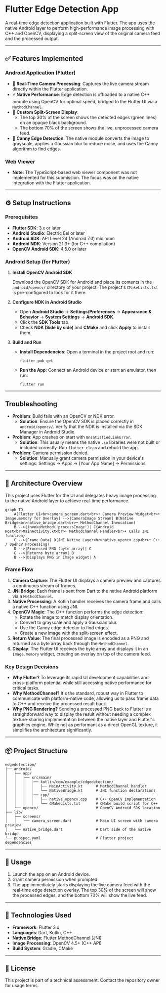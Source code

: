 # Flutter Edge Detection App

A real-time edge detection application built with Flutter. The app uses the native Android layer to perform high-performance image processing with C++ and OpenCV, displaying a split-screen view of the original camera feed and the processed output.

---

## ✅ Features Implemented

### Android Application (Flutter)

* 📱 **Real-Time Camera Processing**: Captures the live camera stream directly within the Flutter application.
* ⚡ **Native Performance**: Edge detection is offloaded to a native C++ module using OpenCV for optimal speed, bridged to the Flutter UI via a `MethodChannel`.
* 🎨 **Custom Split-Screen Display**:
    * The top 30% of the screen shows the detected edges (green lines) on an opaque black background.
    * The bottom 70% of the screen shows the live, unprocessed camera feed.
* 🔧 **Canny Edge Detection**: The native module converts the image to grayscale, applies a Gaussian blur to reduce noise, and uses the Canny algorithm to find edges.

### Web Viewer

* **Note**: The TypeScript-based web viewer component was not implemented for this submission. The focus was on the native integration with the Flutter application.

---

## ⚙️ Setup Instructions

### Prerequisites

* **Flutter SDK**: 3.x or later
* **Android Studio**: Electric Eel or later
* **Android SDK**: API Level 24 (Android 7.0) minimum
* **Android NDK**: Version 21.3+ (for C++ compilation)
* **OpenCV Android SDK**: 4.5.0 or later

### Android Setup (for Flutter)

1.  **Install OpenCV Android SDK**

    Download the OpenCV SDK for Android and place its contents in the `android/opencv/` directory of your project. The project's `CMakeLists.txt` is pre-configured to look for it there.

2.  **Configure NDK in Android Studio**

    *   Open **Android Studio** → **Settings/Preferences** → **Appearance & Behavior** → **System Settings** → **Android SDK**.
    *   Click the **SDK Tools** tab.
    *   Check **NDK (Side by side)** and **CMake** and click **Apply** to install them.

3.  **Build and Run**

    *   **Install Dependencies**: Open a terminal in the project root and run:
        ```shell
        flutter pub get
        ```

    *   **Run the App**: Connect an Android device or start an emulator, then run:
        ```shell
        flutter run
        ```

---

##  Troubleshooting

* **Problem**: Build fails with an OpenCV or NDK error.
    * **Solution**: Ensure the OpenCV SDK is placed correctly in `android/opencv/`. Verify that the NDK is installed via the SDK Manager in Android Studio.
* **Problem**: App crashes on start with `UnsatisfiedLinkError`.
    * **Solution**: This usually means the native `.so` libraries were not built or included correctly. Run `flutter clean` and rebuild the app.
* **Problem**: Camera permission denied.
    * **Solution**: Manually grant camera permission in your device's settings: Settings → Apps → [Your App Name] → Permissions.

---

## 🧠 Architecture Overview

This project uses Flutter for the UI and delegates heavy image processing to the native Android layer to achieve real-time performance.

```mermaid
graph TD
    A[Flutter UI<br>camera_screen.dart<br>• Camera Preview Widget<br>• Image.memory for Overlay] -->|CameraImage Stream| B(Native Bridge<br>native_bridge.dart<br>• MethodChannel Invocation)
    B -->|invokeMethod('processImage')| C{Android Host<br>MainActivity.kt<br>• MethodChannel Handler<br>• Calls JNI function}
    C -->|Frame Data| D(JNI Native Layer<br>native_opencv.cpp<br>• C++ / OpenCV Processing)
    D -->|Processed PNG (byte array)| C
    C -->|Returns byte array| B
    B -->|Displays PNG in Image widget| A
```

### Frame Flow
1.  **Camera Capture**: The Flutter UI displays a camera preview and captures a continuous stream of frames.
2.  **JNI Bridge**: Each frame is sent from Dart to the native Android platform via a `MethodChannel`.
3.  **Native Processing**: A Kotlin handler receives the camera frame and calls a native C++ function using JNI.
4.  **OpenCV Magic**: The C++ function performs the edge detection:
    *   Rotate the image to match display orientation.
    *   Convert to grayscale and apply a Gaussian blur.
    *   Use the Canny edge detector to find edges.
    *   Create a new image with the split-screen effect.
5.  **Return Value**: The final processed image is encoded as a PNG and returned as a byte array back through the `MethodChannel`.
6.  **Display**: The Flutter UI receives the byte array and displays it in an `Image.memory` widget, creating an overlay on top of the camera feed.

### Key Design Decisions
*   **Why Flutter?** To leverage its rapid UI development capabilities and cross-platform potential while still accessing native performance for critical tasks.
*   **Why MethodChannel?** It's the standard, robust way in Flutter to communicate with platform-native code, allowing us to pass frame data to C++ and receive the processed result back.
*   **Why PNG Rendering?** Sending a processed PNG back to Flutter is a straightforward way to display the result without needing a complex texture-sharing implementation between the native layer and Flutter's graphics engine. While not as performant as a direct OpenGL texture, it simplifies the architecture significantly.

---

## 📦 Project Structure
```
edgedetection/
├── android/
│   ├── app/
│   │   ├── src/main/
│   │   │   ├── kotlin/com/example/edgedetection/
│   │   │   │   ├── MainActivity.kt      # MethodChannel handler
│   │   │   │   └── NativeBridge.kt      # JNI function declarations
│   │   │   ├── cpp/
│   │   │   │   ├── native_opencv.cpp    # C++ OpenCV implementation
│   │   │   │   └── CMakeLists.txt       # CMake build script for C++
│   └── opencv/                          # OpenCV Android SDK location
├── lib/
│   ├── screens/
│   │   └── camera_screen.dart           # Main UI screen with camera preview
│   └── native_bridge.dart               # Dart side of the native bridge
└── pubspec.yaml                         # Flutter project dependencies
```

---

## 🚀 Usage
1.  Launch the app on an Android device.
2.  Grant camera permission when prompted.
3.  The app immediately starts displaying the live camera feed with the real-time edge detection overlay. The top 30% of the screen will show the processed edges, and the bottom 70% will show the live feed.

---

## 🔧 Technologies Used
*   **Framework**: Flutter 3.x
*   **Languages**: Dart, Kotlin, C++
*   **Native Bridge**: Flutter MethodChannel (JNI)
*   **Image Processing**: OpenCV 4.5+ (C++ API)
*   **Build System**: Gradle, CMake

---

## 📝 License
This project is part of a technical assessment. Contact the repository owner for usage terms.
